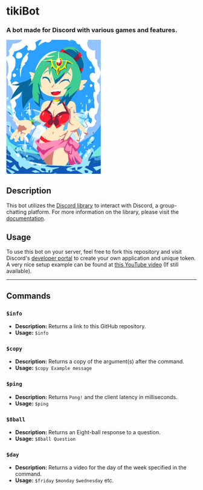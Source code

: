 # tikiBot

### A bot made for Discord with various games and features.

<img src="./static/tiki.jpg" width=250>

## Description
This bot utilizes the [Discord library](https://github.com/Rapptz/discord.py) to interact with Discord, a group-chatting platform. For more information on the library, please visit the [documentation](https://discordpy.readthedocs.io/en/latest/index.html). 

## Usage
To use this bot on your server, feel free to fork this repository and visit Discord's [developer portal](https://discord.com/developers/applications) to create your own application and unique token. A very nice setup example can be found at [this YouTube video](https://www.youtube.com/watch?v=nW8c7vT6Hl4) (If still available).

--- 

## Commands

### ```$info```

* **Description:** Returns a link to this GitHub repository.
* **Usage:** ```$info```

### ```$copy```

* **Description:** Returns a copy of the argument(s) after the command.
* **Usage:** ```$copy Example message```

### ```$ping```

* **Description:** Returns ```Pong!``` and the client latency in milliseconds.
* **Usage:** ```$ping```

### ```$8ball```

* **Description:** Returns an Eight-ball response to a question.
* **Usage:** ```$8ball Question```

### ```$day```

* **Description:** Returns a video for the day of the week specified in the command.
* **Usage:** ```$friday``` ```$monday``` ```$wednesday``` etc.
